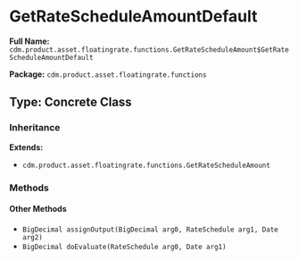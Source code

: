 # GetRateScheduleAmountDefault

**Full Name:** `cdm.product.asset.floatingrate.functions.GetRateScheduleAmount$GetRateScheduleAmountDefault`

**Package:** `cdm.product.asset.floatingrate.functions`

## Type: Concrete Class

### Inheritance

**Extends:**
- `cdm.product.asset.floatingrate.functions.GetRateScheduleAmount`

### Methods

#### Other Methods

- `BigDecimal assignOutput(BigDecimal arg0, RateSchedule arg1, Date arg2)`
- `BigDecimal doEvaluate(RateSchedule arg0, Date arg1)`

